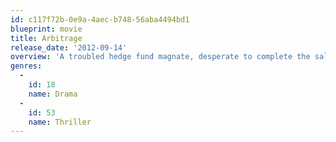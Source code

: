 ```yaml
---
id: c117f72b-0e9a-4aec-b748-56aba4494bd1
blueprint: movie
title: Arbitrage
release_date: '2012-09-14'
overview: 'A troubled hedge fund magnate, desperate to complete the sale of his trading empire, makes an error that forces him to turn to an unlikely person for help.'
genres:
  -
    id: 18
    name: Drama
  -
    id: 53
    name: Thriller
---
```

